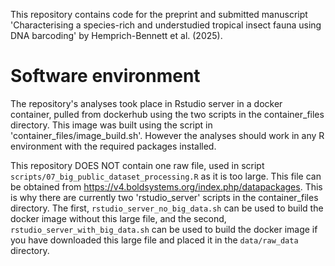 This repository contains code for the preprint and submitted manuscript 'Characterising a species-rich and understudied tropical insect fauna using DNA barcoding' by Hemprich-Bennett et al. (2025).

# Software environment

The repository's analyses took place in Rstudio server in a docker container, pulled from dockerhub using the two scripts in the container_files directory. This image was built using the script in 'container_files/image_build.sh'. However the analyses should work in any R environment with the required packages installed.

This repository DOES NOT contain one raw file, used in script `scripts/07_big_public_dataset_processing.R` as it is too large. This file can be obtained from https://v4.boldsystems.org/index.php/datapackages. This is why there are currently two 'rstudio_server' scripts in the container_files directory. The first, `rstudio_server_no_big_data.sh` can be used to build the docker image without this large file, and the second, `rstudio_server_with_big_data.sh` can be used to build the docker image if you have downloaded this large file and placed it in the `data/raw_data` directory.

